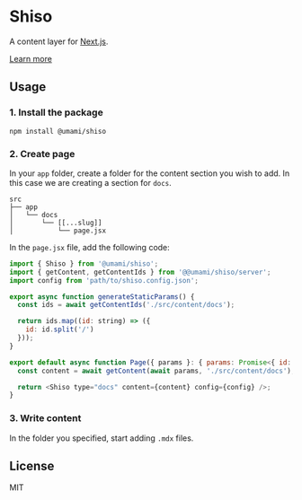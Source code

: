 # Shiso

A content layer for [Next.js](https://nextjs.org/).

[Learn more](https://shiso.umami.is)

## Usage

### 1. Install the package

```shell
npm install @umami/shiso
```

### 2. Create page

In your `app` folder, create a folder for the content section you wish to add. In this case we are creating a section for `docs`.

```text
src
├── app
│   └── docs
│       └── [[...slug]]
│           └── page.jsx
```

In the `page.jsx` file, add the following code:

```javascript
import { Shiso } from '@umami/shiso';
import { getContent, getContentIds } from '@@umami/shiso/server';
import config from 'path/to/shiso.config.json';

export async function generateStaticParams() {
  const ids = await getContentIds('./src/content/docs');

  return ids.map((id: string) => ({
    id: id.split('/')
  }));
}

export default async function Page({ params }: { params: Promise<{ id: string[] }> }) {
  const content = await getContent(await params, './src/content/docs');

  return <Shiso type="docs" content={content} config={config} />;
}
```

### 3. Write content

In the folder you specified, start adding `.mdx` files.

## License

MIT
